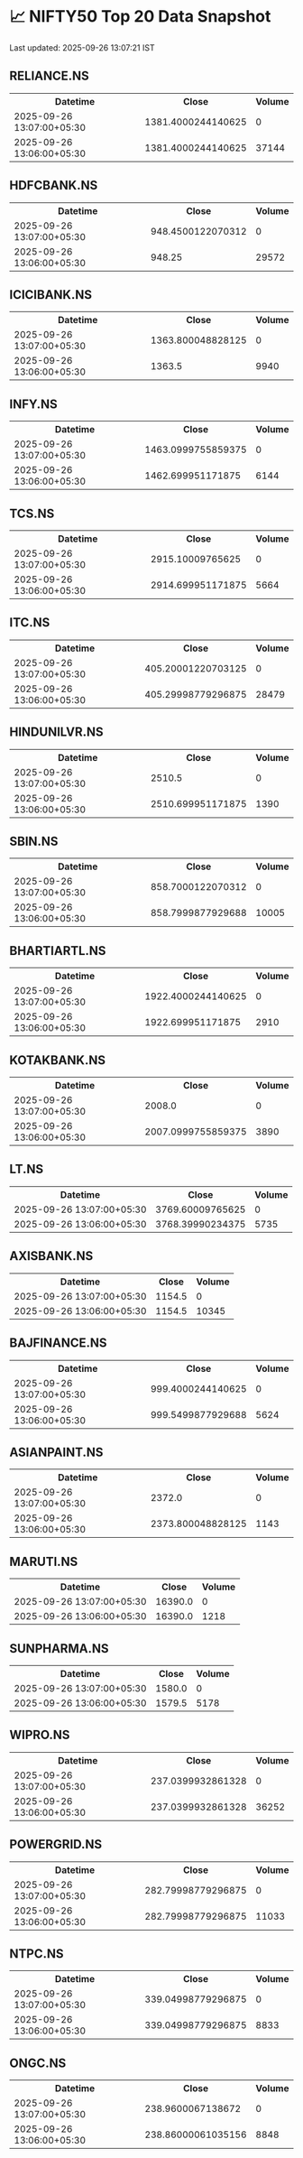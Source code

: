 # 📈 NIFTY50 Top 20 Data Snapshot

Last updated: 2025-09-26 13:07:21 IST

## RELIANCE.NS

<table>
  <tr><th>Datetime</th><th>Close</th><th>Volume</th></tr>
  <tr><td>2025-09-26 13:07:00+05:30</td><td>1381.4000244140625</td><td>0</td></tr>
  <tr><td>2025-09-26 13:06:00+05:30</td><td>1381.4000244140625</td><td>37144</td></tr>
</table>

## HDFCBANK.NS

<table>
  <tr><th>Datetime</th><th>Close</th><th>Volume</th></tr>
  <tr><td>2025-09-26 13:07:00+05:30</td><td>948.4500122070312</td><td>0</td></tr>
  <tr><td>2025-09-26 13:06:00+05:30</td><td>948.25</td><td>29572</td></tr>
</table>

## ICICIBANK.NS

<table>
  <tr><th>Datetime</th><th>Close</th><th>Volume</th></tr>
  <tr><td>2025-09-26 13:07:00+05:30</td><td>1363.800048828125</td><td>0</td></tr>
  <tr><td>2025-09-26 13:06:00+05:30</td><td>1363.5</td><td>9940</td></tr>
</table>

## INFY.NS

<table>
  <tr><th>Datetime</th><th>Close</th><th>Volume</th></tr>
  <tr><td>2025-09-26 13:07:00+05:30</td><td>1463.0999755859375</td><td>0</td></tr>
  <tr><td>2025-09-26 13:06:00+05:30</td><td>1462.699951171875</td><td>6144</td></tr>
</table>

## TCS.NS

<table>
  <tr><th>Datetime</th><th>Close</th><th>Volume</th></tr>
  <tr><td>2025-09-26 13:07:00+05:30</td><td>2915.10009765625</td><td>0</td></tr>
  <tr><td>2025-09-26 13:06:00+05:30</td><td>2914.699951171875</td><td>5664</td></tr>
</table>

## ITC.NS

<table>
  <tr><th>Datetime</th><th>Close</th><th>Volume</th></tr>
  <tr><td>2025-09-26 13:07:00+05:30</td><td>405.20001220703125</td><td>0</td></tr>
  <tr><td>2025-09-26 13:06:00+05:30</td><td>405.29998779296875</td><td>28479</td></tr>
</table>

## HINDUNILVR.NS

<table>
  <tr><th>Datetime</th><th>Close</th><th>Volume</th></tr>
  <tr><td>2025-09-26 13:07:00+05:30</td><td>2510.5</td><td>0</td></tr>
  <tr><td>2025-09-26 13:06:00+05:30</td><td>2510.699951171875</td><td>1390</td></tr>
</table>

## SBIN.NS

<table>
  <tr><th>Datetime</th><th>Close</th><th>Volume</th></tr>
  <tr><td>2025-09-26 13:07:00+05:30</td><td>858.7000122070312</td><td>0</td></tr>
  <tr><td>2025-09-26 13:06:00+05:30</td><td>858.7999877929688</td><td>10005</td></tr>
</table>

## BHARTIARTL.NS

<table>
  <tr><th>Datetime</th><th>Close</th><th>Volume</th></tr>
  <tr><td>2025-09-26 13:07:00+05:30</td><td>1922.4000244140625</td><td>0</td></tr>
  <tr><td>2025-09-26 13:06:00+05:30</td><td>1922.699951171875</td><td>2910</td></tr>
</table>

## KOTAKBANK.NS

<table>
  <tr><th>Datetime</th><th>Close</th><th>Volume</th></tr>
  <tr><td>2025-09-26 13:07:00+05:30</td><td>2008.0</td><td>0</td></tr>
  <tr><td>2025-09-26 13:06:00+05:30</td><td>2007.0999755859375</td><td>3890</td></tr>
</table>

## LT.NS

<table>
  <tr><th>Datetime</th><th>Close</th><th>Volume</th></tr>
  <tr><td>2025-09-26 13:07:00+05:30</td><td>3769.60009765625</td><td>0</td></tr>
  <tr><td>2025-09-26 13:06:00+05:30</td><td>3768.39990234375</td><td>5735</td></tr>
</table>

## AXISBANK.NS

<table>
  <tr><th>Datetime</th><th>Close</th><th>Volume</th></tr>
  <tr><td>2025-09-26 13:07:00+05:30</td><td>1154.5</td><td>0</td></tr>
  <tr><td>2025-09-26 13:06:00+05:30</td><td>1154.5</td><td>10345</td></tr>
</table>

## BAJFINANCE.NS

<table>
  <tr><th>Datetime</th><th>Close</th><th>Volume</th></tr>
  <tr><td>2025-09-26 13:07:00+05:30</td><td>999.4000244140625</td><td>0</td></tr>
  <tr><td>2025-09-26 13:06:00+05:30</td><td>999.5499877929688</td><td>5624</td></tr>
</table>

## ASIANPAINT.NS

<table>
  <tr><th>Datetime</th><th>Close</th><th>Volume</th></tr>
  <tr><td>2025-09-26 13:07:00+05:30</td><td>2372.0</td><td>0</td></tr>
  <tr><td>2025-09-26 13:06:00+05:30</td><td>2373.800048828125</td><td>1143</td></tr>
</table>

## MARUTI.NS

<table>
  <tr><th>Datetime</th><th>Close</th><th>Volume</th></tr>
  <tr><td>2025-09-26 13:07:00+05:30</td><td>16390.0</td><td>0</td></tr>
  <tr><td>2025-09-26 13:06:00+05:30</td><td>16390.0</td><td>1218</td></tr>
</table>

## SUNPHARMA.NS

<table>
  <tr><th>Datetime</th><th>Close</th><th>Volume</th></tr>
  <tr><td>2025-09-26 13:07:00+05:30</td><td>1580.0</td><td>0</td></tr>
  <tr><td>2025-09-26 13:06:00+05:30</td><td>1579.5</td><td>5178</td></tr>
</table>

## WIPRO.NS

<table>
  <tr><th>Datetime</th><th>Close</th><th>Volume</th></tr>
  <tr><td>2025-09-26 13:07:00+05:30</td><td>237.0399932861328</td><td>0</td></tr>
  <tr><td>2025-09-26 13:06:00+05:30</td><td>237.0399932861328</td><td>36252</td></tr>
</table>

## POWERGRID.NS

<table>
  <tr><th>Datetime</th><th>Close</th><th>Volume</th></tr>
  <tr><td>2025-09-26 13:07:00+05:30</td><td>282.79998779296875</td><td>0</td></tr>
  <tr><td>2025-09-26 13:06:00+05:30</td><td>282.79998779296875</td><td>11033</td></tr>
</table>

## NTPC.NS

<table>
  <tr><th>Datetime</th><th>Close</th><th>Volume</th></tr>
  <tr><td>2025-09-26 13:07:00+05:30</td><td>339.04998779296875</td><td>0</td></tr>
  <tr><td>2025-09-26 13:06:00+05:30</td><td>339.04998779296875</td><td>8833</td></tr>
</table>

## ONGC.NS

<table>
  <tr><th>Datetime</th><th>Close</th><th>Volume</th></tr>
  <tr><td>2025-09-26 13:07:00+05:30</td><td>238.9600067138672</td><td>0</td></tr>
  <tr><td>2025-09-26 13:06:00+05:30</td><td>238.86000061035156</td><td>8848</td></tr>
</table>


